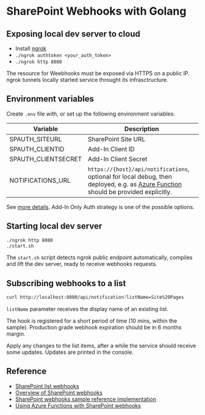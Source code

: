 # SharePoint Webhooks with Golang

## Exposing local dev server to cloud

- Install [ngrok](https://ngrok.com/download)
- `./ngrok authtoken <your_auth_token>`
- `./ngrok http 8080`

The resource for Weebhooks must be exposed via HTTPS on a public IP. ngrok tunnels locally started service throught its infrasctructure.

## Environment variables

Create `.env` file with, or set up the following environment variables:

Variable | Description
---------|------------
SPAUTH_SITEURL      | SharePoint Site URL
SPAUTH_CLIENTID     | Add-In Client ID
SPAUTH_CLIENTSECRET | Add-In Client Secret
NOTIFICATIONS_URL   | `https://{host}/api/notifications`, optional for local debug, then deployed, e.g. as [Azure Function](https://github.com/koltyakov/az-fun-go-sp) should be provided explicitly.

See [more details](https://go.spflow.com/auth/strategies/addin). Add-In Only Auth strategy is one of the possible options.

## Starting local dev server

```bash
./ngrok http 8080
./start.sh
```

The `start.sh` script detects ngrok public endpoint automatically, compiles and lift the dev server, ready to receive webhooks requests.

## Subscribing webhooks to a list

```bash
curl http://localhost:8080/api/notification?listName=Site%20Pages
```

`listName` parameter receives the display name of an existing list.

The hook is registered for a short period of time (10 mins, within the sample). Production grade webhook expiration should be in 6 months margin.

Apply any changes to the list items, after a while the service should receive some updates. Updates are printed in the console.

## Reference

- [SharePoint list webhooks](https://docs.microsoft.com/en-us/sharepoint/dev/apis/webhooks/lists/overview-sharepoint-list-webhooks)
- [Overview of SharePoint webhooks](https://docs.microsoft.com/en-us/sharepoint/dev/apis/webhooks/overview-sharepoint-webhooks)
- [SharePoint webhooks sample reference implementation](https://docs.microsoft.com/en-us/sharepoint/dev/apis/webhooks/webhooks-reference-implementation)
- [Using Azure Functions with SharePoint webhooks](https://docs.microsoft.com/en-us/sharepoint/dev/apis/webhooks/sharepoint-webhooks-using-azure-functions)